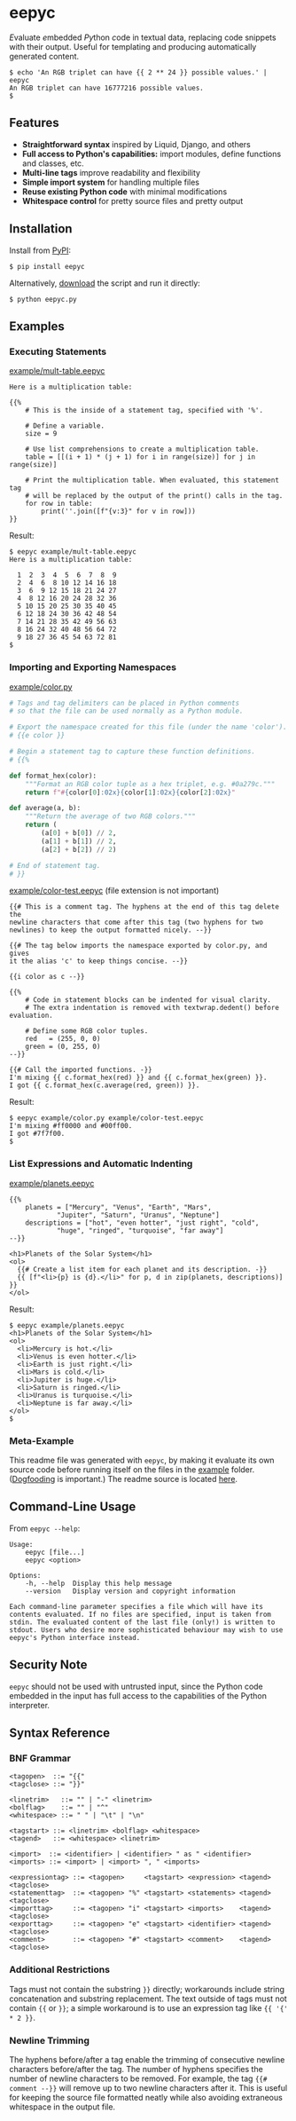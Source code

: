 # eepyc

*E*valuate *e*mbedded *Py*thon *c*ode in textual data, replacing code snippets with their output. Useful for templating and producing automatically generated content.

```console
$ echo 'An RGB triplet can have {{ 2 ** 24 }} possible values.' | eepyc
An RGB triplet can have 16777216 possible values.
$
```

## Features

* **Straightforward syntax** inspired by Liquid, Django, and others
* **Full access to Python's capabilities:** import modules, define functions and classes, etc.
* **Multi-line tags** improve readability and flexibility
* **Simple import system** for handling multiple files
* **Reuse existing Python code** with minimal modifications
* **Whitespace control** for pretty source files and pretty output

## Installation

Install from [PyPI](https://pypi.org/project/eepyc):

```console
$ pip install eepyc
```

Alternatively, [download](https://github.com/justinyaodu/eepyc/tree/master/eepyc.py) the script and run it directly:

```console
$ python eepyc.py
```

## Examples

### Executing Statements

[example/mult-table.eepyc](https://github.com/justinyaodu/eepyc/tree/master/example/mult-table.eepyc)

```
Here is a multiplication table:

{{%
    # This is the inside of a statement tag, specified with '%'.

    # Define a variable.
    size = 9

    # Use list comprehensions to create a multiplication table.
    table = [[(i + 1) * (j + 1) for i in range(size)] for j in range(size)]

    # Print the multiplication table. When evaluated, this statement tag
    # will be replaced by the output of the print() calls in the tag.
    for row in table:
        print(''.join([f"{v:3}" for v in row]))
}}
```

Result:

```console
$ eepyc example/mult-table.eepyc
Here is a multiplication table:

  1  2  3  4  5  6  7  8  9
  2  4  6  8 10 12 14 16 18
  3  6  9 12 15 18 21 24 27
  4  8 12 16 20 24 28 32 36
  5 10 15 20 25 30 35 40 45
  6 12 18 24 30 36 42 48 54
  7 14 21 28 35 42 49 56 63
  8 16 24 32 40 48 56 64 72
  9 18 27 36 45 54 63 72 81
$
```

### Importing and Exporting Namespaces

[example/color.py](https://github.com/justinyaodu/eepyc/tree/master/example/color.py)

```python
# Tags and tag delimiters can be placed in Python comments
# so that the file can be used normally as a Python module.

# Export the namespace created for this file (under the name 'color').
# {{e color }}

# Begin a statement tag to capture these function definitions.
# {{%

def format_hex(color):
    """Format an RGB color tuple as a hex triplet, e.g. #0a279c."""
    return f"#{color[0]:02x}{color[1]:02x}{color[2]:02x}"

def average(a, b):
    """Return the average of two RGB colors."""
    return (
        (a[0] + b[0]) // 2,
        (a[1] + b[1]) // 2,
        (a[2] + b[2]) // 2)

# End of statement tag.
# }}
```
[example/color-test.eepyc](https://github.com/justinyaodu/eepyc/tree/master/example/color-test.eepyc) (file extension is not important)

```
{{# This is a comment tag. The hyphens at the end of this tag delete the
newline characters that come after this tag (two hyphens for two
newlines) to keep the output formatted nicely. --}}

{{# The tag below imports the namespace exported by color.py, and gives
it the alias 'c' to keep things concise. --}}

{{i color as c --}}

{{%
    # Code in statement blocks can be indented for visual clarity.
    # The extra indentation is removed with textwrap.dedent() before evaluation.

    # Define some RGB color tuples.
    red   = (255, 0, 0)
    green = (0, 255, 0)
--}}

{{# Call the imported functions. -}}
I'm mixing {{ c.format_hex(red) }} and {{ c.format_hex(green) }}.
I got {{ c.format_hex(c.average(red, green)) }}.
```

Result:

```console
$ eepyc example/color.py example/color-test.eepyc
I'm mixing #ff0000 and #00ff00.
I got #7f7f00.
$
```

### List Expressions and Automatic Indenting

[example/planets.eepyc](https://github.com/justinyaodu/eepyc/tree/master/example/planets.eepyc)

```
{{%
    planets = ["Mercury", "Venus", "Earth", "Mars",
            "Jupiter", "Saturn", "Uranus", "Neptune"]
    descriptions = ["hot", "even hotter", "just right", "cold",
            "huge", "ringed", "turquoise", "far away"]
--}}

<h1>Planets of the Solar System</h1>
<ol>
  {{# Create a list item for each planet and its description. -}}
  {{ [f"<li>{p} is {d}.</li>" for p, d in zip(planets, descriptions)] }}
</ol>
```

Result:

```console
$ eepyc example/planets.eepyc
<h1>Planets of the Solar System</h1>
<ol>
  <li>Mercury is hot.</li>
  <li>Venus is even hotter.</li>
  <li>Earth is just right.</li>
  <li>Mars is cold.</li>
  <li>Jupiter is huge.</li>
  <li>Saturn is ringed.</li>
  <li>Uranus is turquoise.</li>
  <li>Neptune is far away.</li>
</ol>
$
```

### Meta-Example

This readme file was generated with `eepyc`, by making it evaluate its own source code before running itself on the files in the [example](https://github.com/justinyaodu/eepyc/tree/master/example) folder. ([Dogfooding](https://en.wikipedia.org/wiki/Eating_your_own_dog_food) is important.) The readme source is located [here](https://github.com/justinyaodu/eepyc/tree/master/example/README.md.eepyc).

## Command-Line Usage

From `eepyc --help`:

```
Usage:
    eepyc [file...]
    eepyc <option>

Options:
    -h, --help  Display this help message
    --version   Display version and copyright information

Each command-line parameter specifies a file which will have its
contents evaluated. If no files are specified, input is taken from
stdin. The evaluated content of the last file (only!) is written to
stdout. Users who desire more sophisticated behaviour may wish to use
eepyc's Python interface instead.
```

## Security Note

`eepyc` should not be used with untrusted input, since the Python code embedded in the input has full access to the capabilities of the Python interpreter.

## Syntax Reference

### BNF Grammar

```
<tagopen>  ::= "{{"
<tagclose> ::= "}}"

<linetrim>   ::= "" | "-" <linetrim>
<bolflag>    ::= "" | "^"
<whitespace> ::= " " | "\t" | "\n"

<tagstart> ::= <linetrim> <bolflag> <whitespace>
<tagend>   ::= <whitespace> <linetrim>

<import>  ::= <identifier> | <identifier> " as " <identifier>
<imports> ::= <import> | <import> ", " <imports>

<expressiontag> ::= <tagopen>     <tagstart> <expression> <tagend> <tagclose>
<statementtag>  ::= <tagopen> "%" <tagstart> <statements> <tagend> <tagclose>
<importtag>     ::= <tagopen> "i" <tagstart> <imports>    <tagend> <tagclose>
<exporttag>     ::= <tagopen> "e" <tagstart> <identifier> <tagend> <tagclose>
<comment>       ::= <tagopen> "#" <tagstart> <comment>    <tagend> <tagclose>
```

### Additional Restrictions

Tags must not contain the substring `}}` directly; workarounds include string concatenation and substring replacement. The text outside of tags must not contain `{{` or `}}`; a simple workaround is to use an expression tag like `{{ '{' * 2 }}`.

### Newline Trimming

The hyphens before/after a tag enable the trimming of consecutive newline characters before/after the tag. The number of hyphens specifies the number of newline characters to be removed. For example, the tag `{{# comment --}}` will remove up to two newline characters after it. This is useful for keeping the source file formatted neatly while also avoiding extraneous whitespace in the output file.
